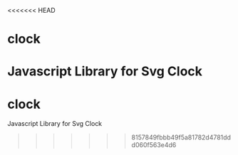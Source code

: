 <<<<<<< HEAD
# clock
Javascript Library for Svg Clock
=======
# clock
Javascript Library for Svg Clock
>>>>>>> 8157849fbbb49f5a81782d4781ddd060f563e4d6
